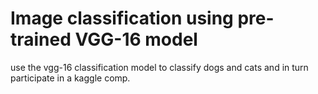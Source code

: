 # Image classification using pre-trained VGG-16 model

use the vgg-16 classification model to classify dogs and cats and in turn participate in a kaggle comp.
